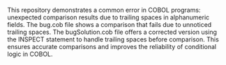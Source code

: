 This repository demonstrates a common error in COBOL programs: unexpected comparison results due to trailing spaces in alphanumeric fields. The bug.cob file shows a comparison that fails due to unnoticed trailing spaces.  The bugSolution.cob file offers a corrected version using the INSPECT statement to handle trailing spaces before comparison.  This ensures accurate comparisons and improves the reliability of conditional logic in COBOL.